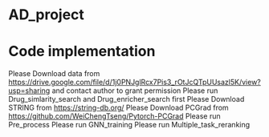# AD_project
# Code implementation 
Please Download data from https://drive.google.com/file/d/1j0PNJglRcx7Pis3_rOtJcQTpUUsazl5K/view?usp=sharing 
and contact author to grant permission
Please run Drug_simlarity_search and Drug_enricher_search first
Please Download STRING from https://string-db.org/ 
Please Download PCGrad from https://github.com/WeiChengTseng/Pytorch-PCGrad
Please run Pre_process
Please run GNN_training
Please run Multiple_task_reranking
